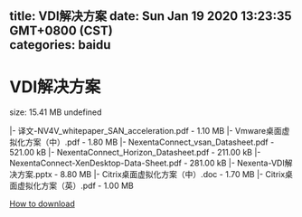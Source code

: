 
title: VDI解决方案
date: Sun Jan 19 2020 13:23:35 GMT+0800 (CST)    
categories: baidu
---

# VDI解决方案
size: 15.41 MB
 undefined
 
|- 译文-NV4V_whitepaper_SAN_acceleration.pdf - 1.10 MB
|- Vmware桌面虚拟化方案（中）.pdf - 1.80 MB
|- NexentaConnect_vsan_Datasheet.pdf - 521.00 kB
|- NexentaConnect_Horizon_Datasheet.pdf - 211.00 kB
|- NexentaConnect-XenDesktop-Data-Sheet.pdf - 281.00 kB
|- Nexenta-VDI解决方案.pptx - 8.80 MB
|- Citrix桌面虚拟化方案（中）.doc - 1.70 MB
|- Citrix桌面虚拟化方案（英）.pdf - 1.00 MB

[How to download](https://bpcam.bemobtrk.com/go/2ceec3aa-1ca2-46d6-b9ff-aaa5c184517c?jno=500)